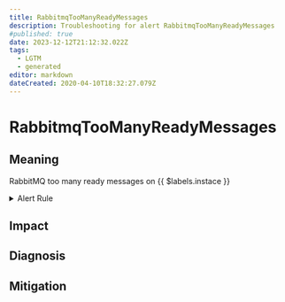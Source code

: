 ```yaml
---
title: RabbitmqTooManyReadyMessages
description: Troubleshooting for alert RabbitmqTooManyReadyMessages
#published: true
date: 2023-12-12T21:12:32.022Z
tags: 
  - LGTM
  - generated
editor: markdown
dateCreated: 2020-04-10T18:32:27.079Z
---
```


# RabbitmqTooManyReadyMessages

## Meaning
[//]: # "Short paragraph that explains what the alert means"
RabbitMQ too many ready messages on {{ $labels.instace }}

<details>
  <summary>Alert Rule</summary>

{{% rule "rabbitmq/rabbitmq-exporter.yml" "RabbitmqTooManyReadyMessages" %}}

{{% comment %}}

```yaml
alert: RabbitmqTooManyReadyMessages
expr: sum(rabbitmq_queue_messages_ready) BY (queue) > 1000
for: 1m
labels:
    severity: warning
annotations:
    summary: RabbitMQ too many ready messages (instance {{ $labels.instance }})
    description: |-
        RabbitMQ too many ready messages on {{ $labels.instace }}
          VALUE = {{ $value }}
          LABELS = {{ $labels }}
    runbook: https://github.com/srerun/prometheus-alerts/blob/main/content/runbooks/rabbitmq-exporter/RabbitmqTooManyReadyMessages.md

```

{{% /comment %}}

</details>


## Impact
[//]: # "What could / will happen if the alert is not addressed"



## Diagnosis
[//]: # "Steps to take to identify the cause of the problem"



## Mitigation
[//]: # "The steps necessary to resolve the alert"
